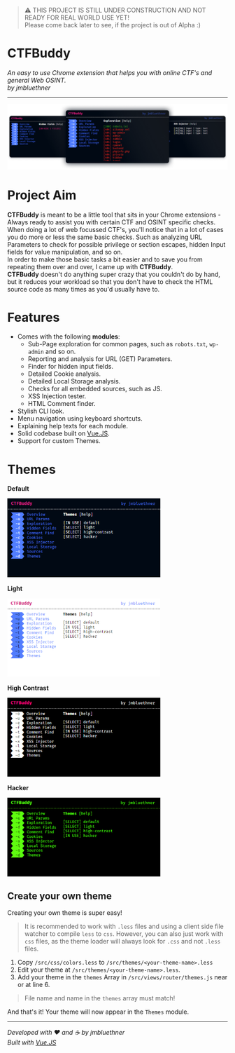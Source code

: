 > ⚠️ THIS PROJECT IS STILL UNDER CONSTRUCTION AND NOT READY FOR REAL WORLD USE YET!  
> Please come back later to see, if the project is out of Alpha :)

# CTFBuddy  

_An easy to use Chrome extension that helps you with online CTF's and general Web OSINT._  
_by jmbluethner_

---

<img src="./docs/montage.png">

# Project Aim

**CTFBuddy** is meant to be a little tool that sits in your Chrome extensions - Always ready to assist you with certain CTF and OSINT specific checks.  
When doing a lot of web focussed CTF's, you'll notice that in a lot of cases you do more or less the same basic checks. Such as analyzing URL Parameters to check for possible privilege or section escapes, hidden Input fields for value manipulation, and so on.  
In order to make those basic tasks a bit easier and to save you from repeating them over and over, I came up with **CTFBuddy**.  
**CTFBuddy** doesn't do anything super crazy that you couldn't do by hand, but it reduces your workload so that you don't have to check the HTML source code as many times as you'd usually have to.

# Features

- Comes with the following **modules**:
  - Sub-Page exploration for common pages, such as `robots.txt`, `wp-admin` and so on.
  - Reporting and analysis for URL (GET) Parameters.
  - Finder for hidden input fields.
  - Detailed Cookie analysis.
  - Detailed Local Storage analysis.
  - Checks for all embedded sources, such as JS.
  - XSS Injection tester.
  - HTML Comment finder.
- Stylish CLI look.
- Menu navigation using keyboard shortcuts.
- Explaining help texts for each module.
- Solid codebase built on <a href="https://vuejs.org/">Vue.JS</a>.
- Support for custom Themes.

# Themes

**Default**

<img width="350px" src="./docs/t_default.png">

**Light**

<img width="350px" src="./docs/t_light.png">

**High Contrast**

<img width="350px" src="./docs/t_high-contrast.png">

**Hacker**

<img width="350px" src="./docs/t_hacker.png">

## Create your own theme

Creating your own theme is super easy!  

> It is recommended to work with `.less` files and using a client side file watcher to compile `less` to `css`. However, you can also just work with `css` files, as the theme loader will always look for `.css` and not `.less` files.

1. Copy `/src/css/colors.less` to `/src/themes/<your-theme-name>.less`
2. Edit your theme at `/src/themes/<your-theme-name>.less`.
3. Add your theme in the `themes` Array in `/src/views/router/themes.js` near or at line 6.

> File name and name in the `themes` array must match!

And that's it! Your theme will now appear in the `Themes` module.

---

_Developed with ♥️ and ☕ by jmbluethner_  
_Built with <a href="https://vuejs.org/">Vue.JS</a>_